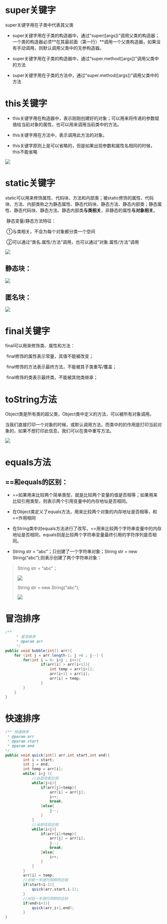 # super关键字

super关键字用在子类中代表其父类

- super关键字用在子类的构造器中，通过”super([args])”调用父类的构造器；一个类的构造器必须**在其最前面（第一行）**调用一个父类构造器，如果没有手动调用，则默认调用父类中的无参构造器。

- super关键字用在子类的构造器中，通过“super.method([args])”调用父类中的方法

- super关键字用在子类的方法中，通过“super.method([args])”调用父类中的方法

# this关键字

- this关键字用在构造器中，表示刚刚创建好的对象；可以用来将传递的参数赋值给当前对象的属性，也可以用来调用当前类中的方法。

- this关键字用在方法中，表示调用此方法的对象。

- this关键字原则上是可以省略的，但是如果出现参数和属性名相同的时候，this不能省略

![](img/8-1.png)

# static关键字

static可以用来修饰属性、代码块、方法和内部类；被static修饰的属性、代码块、方法、内部类称之为静态属性、静态代码块、静态方法、静态内部类；静态属性、静态代码块、静态方法、静态内部类**与类相关**，非静态的属性**与对象相关**。

​     静态变量/静态方法特征：

​     ①与类相关，不会为每个对象都分类一个空间

​     ②可以通过“类名.属性/方法”调用，也可以通过“对象.属性/方法”调用

![](img/8-2.png)

## 静态块：

![](img/8-3.png)

## 匿名块：

![](img/8-4.png)

# final关键字

final可以用来修饰类、属性和方法：

​     final修饰的属性表示常量，其值不能被改变；

​     final修饰的方法表示最终方法，不能被其子类重写/覆盖；

​	 final修饰的类表示最终类，不能被其他类继承；

# toString方法

​	 Object类是所有类的超父类，Object类中定义的方法，可以被所有对象调用。

​     当我们直接打印一个对象的时候，或默认调用方法，而类中的的作用是打印当前对象的，如果不想打印此信息，我们可以在类中重写方法。

![](img/8-5.png)

# equals方法

## ==和equals的区别：

- ==如果用来比较两个简单类型，就是比较两个变量的值是否相等；如果用来比较引用类型，则表示两个引用变量中的内存地址是否相同。

- 在Object类定义了equals方法，用来比较两个对象的内存地址是否相等，和==作用相同

- 在String类中对equals方法进行了改写，==用来比较两个字符串变量中的内存地址是否相同，equals则是比较两个字符串变量最终引用的字符序列是否相同。

- String str = “abc”；只创建了一个字符串对象；String str = new String(“abc”);则表示创建了两个字符串对象：

> String str = “abc”；
>
> ![](img/8-6.png)
>
> String str = new String(“abc”);
>
> ![](img/8-7.png)

# 冒泡排序

```java
/**
	 * 冒泡排序
	 * @param arr
	 */
public void bubble(int[] arr){
	for (int j = arr.length-1; j >0 ; j--) {
		for(int i = 0; i<j ; i++){
				if(arr[i] > arr[i+1]){
					int temp = arr[i+1];
					arr[i+1] = arr[i];
					arr[i] = temp;
				}
		}
	}
}
```

# 快速排序

```java
/** 快速排序
 * @param arr
 * @param start
 * @param end
*/
public void quick(int[] arr,int start,int end){
		int i = start;
		int j = end;
		int temp = arr[i];
		while( i<j ){
			//从后往前比较
			while(j>i){
				if(arr[j]<temp){
					arr[i] = arr[j];
					i++;
					break;
				}else{
					j--;
				}
			}
			//从前往后比较
			while(i<j){
				if(arr[i]>temp){
					arr[j] = arr[i];
					j--;
					break;
				}else{
					i++;
				}
			}
		}
		arr[i] = temp;
		//对前一半进行同样的比较
		if(start<i-1){
			quick(arr,start,i-1);
		}
		//对后一半进行同样的比较
		if(end>i+1){
			quick(arr,i+1,end);
		}
}

```

